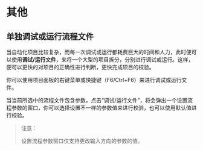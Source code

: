 # 其他
## 单独调试或运行流程文件
当自动化项目比较复杂，而每一次调试或运行都耗费巨大的时间和人力，此时便可以使用**调试/运行文件**，来将一个大型的项目拆分，分别进行调试或运行。这样，便可以更快的对项目的正确性进行判断，更快完成项目的校验。

你可以使用项目面板的右键菜单或快捷键（F6/Ctrl+F6）来进行调试或运行文件。

当当前所选中的流程文件包含参数，点击“调试/运行文件”，将会弹出一个设置流程参数的窗口，你可以选择设置不一样的参数值来进行校验，也可以使用默认值进行校验。

>注意：
>
>设置流程参数窗口仅支持更改输入方向的参数的值。
